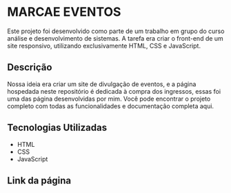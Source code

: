 # MARCAE EVENTOS

Este projeto foi desenvolvido como parte de um trabalho em grupo do curso análise e desenvolvimento de sistemas. A tarefa era criar o front-end de um site responsivo, utilizando exclusivamente HTML, CSS e JavaScript.

## Descrição

Nossa ideia era criar um site de divulgação de eventos, e a página hospedada neste repositório é dedicada à compra dos ingressos, essas foi uma das página desenvolvidas por mim. Você pode encontrar o projeto completo com todas as funcionalidades e documentação completa aqui.

## Tecnologias Utilizadas

- HTML
- CSS
- JavaScript

## Link da página
